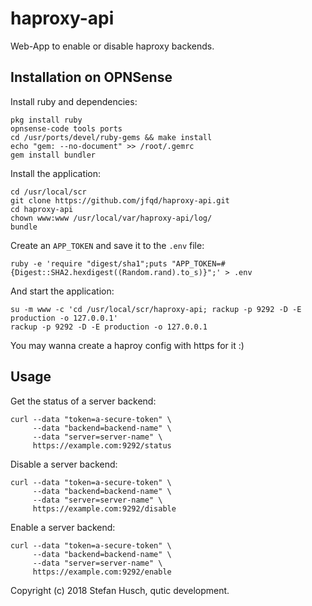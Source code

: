 # haproxy-api

Web-App to enable or disable haproxy backends.

## Installation on OPNSense

Install ruby and dependencies:

```
pkg install ruby
opnsense-code tools ports
cd /usr/ports/devel/ruby-gems && make install
echo "gem: --no-document" >> /root/.gemrc
gem install bundler
```

Install the application:

```
cd /usr/local/scr
git clone https://github.com/jfqd/haproxy-api.git
cd haproxy-api
chown www:www /usr/local/var/haproxy-api/log/
bundle
```

Create an `APP_TOKEN` and save it to the `.env` file:

```
ruby -e 'require "digest/sha1";puts "APP_TOKEN=#{Digest::SHA2.hexdigest((Random.rand).to_s)}";' > .env
```

And start the application:

```
su -m www -c 'cd /usr/local/scr/haproxy-api; rackup -p 9292 -D -E production -o 127.0.0.1'
rackup -p 9292 -D -E production -o 127.0.0.1
```

You may wanna create a haproy config with https for it :)

## Usage

Get the status of a server backend:

```
curl --data "token=a-secure-token" \
     --data "backend=backend-name" \
     --data "server=server-name" \
     https://example.com:9292/status
```

Disable a server backend:

```
curl --data "token=a-secure-token" \
     --data "backend=backend-name" \
     --data "server=server-name" \
     https://example.com:9292/disable
```

Enable a server backend:

```
curl --data "token=a-secure-token" \
     --data "backend=backend-name" \
     --data "server=server-name" \
     https://example.com:9292/enable
```

Copyright (c) 2018 Stefan Husch, qutic development.